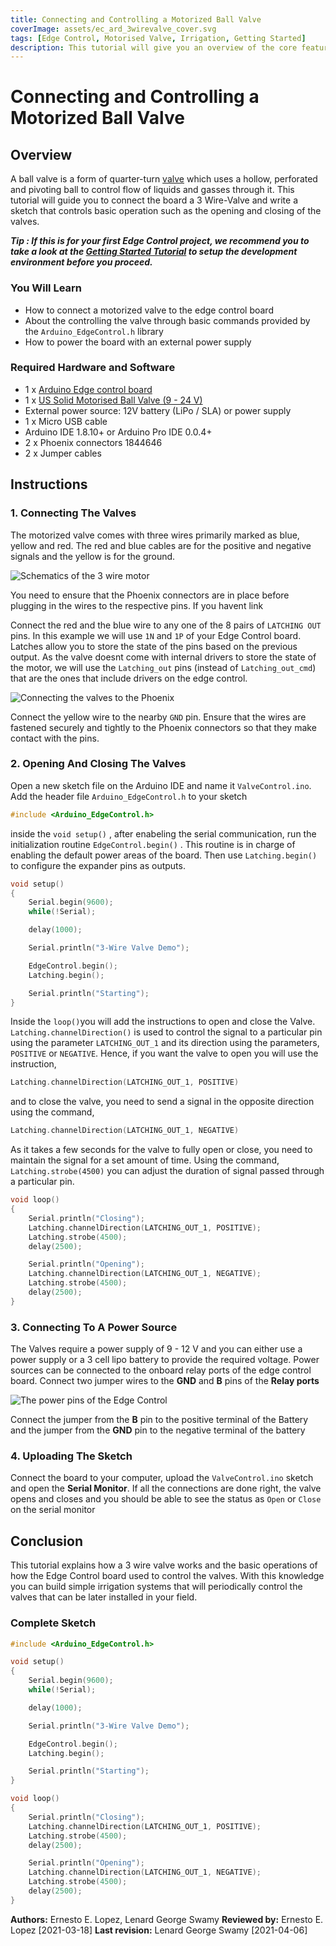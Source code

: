 ```yaml
---
title: Connecting and Controlling a Motorized Ball Valve
coverImage: assets/ec_ard_3wirevalve_cover.svg
tags: [Edge Control, Motorised Valve, Irrigation, Getting Started]
description: This tutorial will give you an overview of the core features of the board, setup the development environment and introduce the APIs required to program the board. 
---
```


# Connecting and Controlling a Motorized Ball Valve 

## Overview

A ball valve is a form of quarter-turn [valve](https://en.wikipedia.org/wiki/Valve) which uses a hollow, perforated and pivoting ball to control flow of liquids and gasses through it. This tutorial will guide you to connect the board a 3 Wire-Valve and write a sketch that controls basic operation such as the opening and closing of the valves. 

***Tip : If this is for your first Edge Control project,  we recommend you to take a look at the [Getting Started Tutorial](https://www.arduino.cc/pro/tutorials/portenta-h7/ec-ard-gs) to setup the development environment before you proceed.*** 

### You Will Learn

-   How to connect a motorized valve to the edge control board
-   About the controlling the valve through basic commands provided by the `Arduino_EdgeControl.h` library
-   How to power the board with an external power supply 

### Required Hardware and Software

-   1 x [Arduino Edge control board](https://store.arduino.cc/edge-control)
-   1 x [US Solid Motorised Ball Valve (9 - 24 V)](https://ussolid.com/u-s-solid-motorized-ball-valve-1-2-brass-electrical-ball-valve-with-full-port-9-24-v-ac-dc-3-wire-setup.html)
-   External power source: 12V battery (LiPo / SLA) or power supply 
-   1 x Micro USB cable
-   Arduino IDE 1.8.10+ or Arduino Pro IDE 0.0.4+
-   2 x Phoenix connectors 1844646
-   2 x Jumper cables  

## Instructions 

### 1. Connecting The Valves

The motorized valve comes with three wires primarily marked as blue, yellow and red. The red and blue cables are for the positive and negative signals and the yellow is for the ground. 

![Schematics of the 3 wire motor](assets/ec_ard_valve_wires.svg) 

You need to ensure that the Phoenix connectors are in place before plugging in the wires to the respective pins. If you havent link  

Connect the red and the blue wire to any one of the 8 pairs of `LATCHING OUT` pins. In this example we will use `1N` and `1P` of your Edge Control board. Latches allow you to store the state of the pins based on the previous output. As the valve doesnt come with internal drivers to store the state of the motor, we will use the `Latching_out` pins (instead of `Latching_out_cmd`) that are the ones that include drivers on the edge control. 

![Connecting the valves to the Phoenix](assets/ec_ard_connect_valve.svg)

Connect the yellow wire to the nearby `GND` pin. Ensure that the wires are fastened securely and tightly to the Phoenix connectors so that they make contact with the pins. 

### 2. Opening And Closing The Valves 

Open a new sketch file on the Arduino IDE and name it `ValveControl.ino`. Add the header file `Arduino_EdgeControl.h` to your sketch 

```cpp
#include <Arduino_EdgeControl.h>
```

inside the `void setup()` , after enabeling the serial communication, run the initialization routine `EdgeControl.begin()` . This routine is in charge of enabling the default power areas of the board. Then use `Latching.begin()` to configure the expander pins as outputs.

```cpp
void setup()
{
    Serial.begin(9600);
    while(!Serial);

    delay(1000);

    Serial.println("3-Wire Valve Demo");

    EdgeControl.begin();
    Latching.begin();

    Serial.println("Starting");
}

```

Inside the `loop()`you will add the instructions to open and close the Valve. `Latching.channelDirection()` is used to control the signal to a particular pin using the parameter `LATCHING_OUT_1` and its direction using the parameters, `POSITIVE` or `NEGATIVE`. Hence, if you want the valve to open you will use the instruction, 

```cpp
Latching.channelDirection(LATCHING_OUT_1, POSITIVE)
```

and  to close the valve, you need to send a signal in the opposite direction using the command, 

```cpp
Latching.channelDirection(LATCHING_OUT_1, NEGATIVE)
```

As it takes a few seconds for the valve to fully open or close, you need to maintain the signal for a set amount of time. Using the command,  `Latching.strobe(4500)` you can adjust the duration of signal passed through a particular pin. 

```cpp
void loop()
{
    Serial.println("Closing");
    Latching.channelDirection(LATCHING_OUT_1, POSITIVE);
    Latching.strobe(4500);
    delay(2500);

    Serial.println("Opening");
    Latching.channelDirection(LATCHING_OUT_1, NEGATIVE);
    Latching.strobe(4500);
    delay(2500);
}
```

### 3. Connecting To A Power Source 

The Valves require a power supply of 9 - 12 V and you can either use a power supply or a 3 cell lipo battery to provide the required voltage. Power sources can be connected to the onboard relay ports of the edge control board. Connect two jumper wires to the **GND** and **B** pins of the **Relay ports** 

![The power pins of the Edge Control](assets/ec_ard_connect_power_source.svg)

Connect the jumper from the **B** pin to the positive terminal of the Battery and the jumper from the **GND** pin to the negative terminal of the battery 

### 4. Uploading The Sketch 

Connect the board to your computer, upload the `ValveControl.ino` sketch and open the **Serial Monitor**. If all the connections are done right, the valve opens and closes and you should be able to see the status as `Open` or `Close` on the serial monitor 

## Conclusion

This tutorial explains how a 3 wire valve works and the basic operations of how the Edge Control board used to control the valves. With this knowledge you can build simple irrigation systems that will periodically control the valves that can be later installed in your field. 

### Complete Sketch

```cpp
#include <Arduino_EdgeControl.h>

void setup()
{
    Serial.begin(9600);
    while(!Serial);

    delay(1000);

    Serial.println("3-Wire Valve Demo");

    EdgeControl.begin();
    Latching.begin();

    Serial.println("Starting");
}

void loop()
{
    Serial.println("Closing");
    Latching.channelDirection(LATCHING_OUT_1, POSITIVE);
    Latching.strobe(4500);
    delay(2500);

    Serial.println("Opening");
    Latching.channelDirection(LATCHING_OUT_1, NEGATIVE);
    Latching.strobe(4500);
    delay(2500);
}

```

**Authors:** Ernesto E. Lopez, Lenard George Swamy
**Reviewed by:** Ernesto E. Lopez [2021-03-18]
**Last revision:** Lenard George Swamy [2021-04-06]